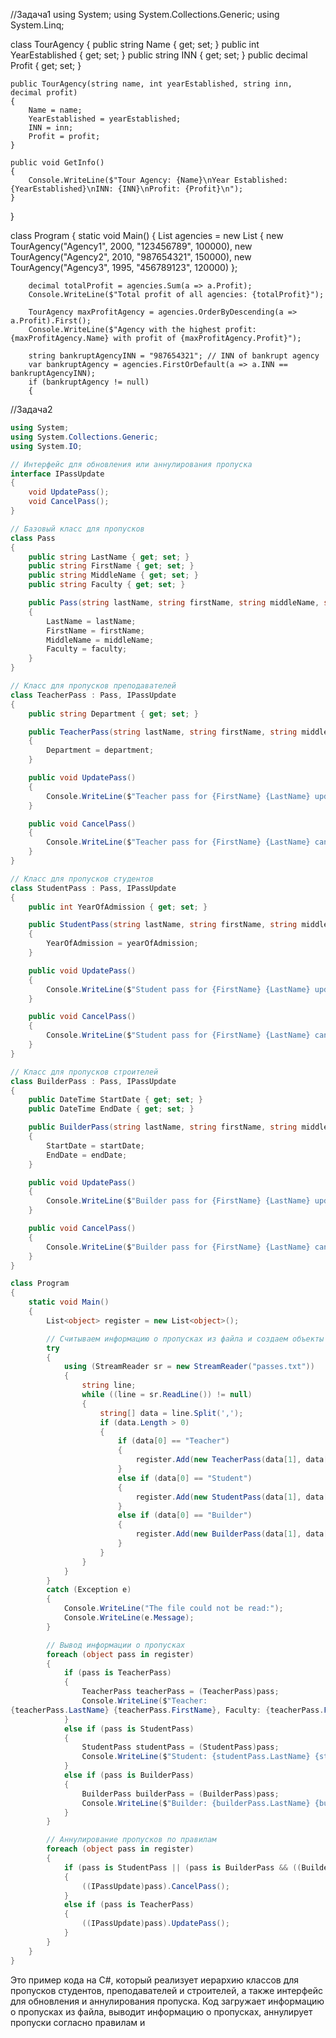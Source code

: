 //Задача1
using System;
using System.Collections.Generic;
using System.Linq;

class TourAgency
{
    public string Name { get; set; }
    public int YearEstablished { get; set; }
    public string INN { get; set; }
    public decimal Profit { get; set; }

    public TourAgency(string name, int yearEstablished, string inn, decimal profit)
    {
        Name = name;
        YearEstablished = yearEstablished;
        INN = inn;
        Profit = profit;
    }

    public void GetInfo()
    {
        Console.WriteLine($"Tour Agency: {Name}\nYear Established: {YearEstablished}\nINN: {INN}\nProfit: {Profit}\n");
    }
}

class Program
{
    static void Main()
    {
        List<TourAgency> agencies = new List<TourAgency>
        {
            new TourAgency("Agency1", 2000, "123456789", 100000),
            new TourAgency("Agency2", 2010, "987654321", 150000),
            new TourAgency("Agency3", 1995, "456789123", 120000)
        };

        decimal totalProfit = agencies.Sum(a => a.Profit);
        Console.WriteLine($"Total profit of all agencies: {totalProfit}");

        TourAgency maxProfitAgency = agencies.OrderByDescending(a => a.Profit).First();
        Console.WriteLine($"Agency with the highest profit: {maxProfitAgency.Name} with profit of {maxProfitAgency.Profit}");

        string bankruptAgencyINN = "987654321"; // INN of bankrupt agency
        var bankruptAgency = agencies.FirstOrDefault(a => a.INN == bankruptAgencyINN);
        if (bankruptAgency != null)
        {
//Задача2
```csharp
using System;
using System.Collections.Generic;
using System.IO;

// Интерфейс для обновления или аннулирования пропуска
interface IPassUpdate
{
    void UpdatePass();
    void CancelPass();
}

// Базовый класс для пропусков
class Pass
{
    public string LastName { get; set; }
    public string FirstName { get; set; }
    public string MiddleName { get; set; }
    public string Faculty { get; set; }

    public Pass(string lastName, string firstName, string middleName, string faculty)
    {
        LastName = lastName;
        FirstName = firstName;
        MiddleName = middleName;
        Faculty = faculty;
    }
}

// Класс для пропусков преподавателей
class TeacherPass : Pass, IPassUpdate
{
    public string Department { get; set; }

    public TeacherPass(string lastName, string firstName, string middleName, string faculty, string department) : base(lastName, firstName, middleName, faculty)
    {
        Department = department;
    }

    public void UpdatePass()
    {
        Console.WriteLine($"Teacher pass for {FirstName} {LastName} updated.");
    }

    public void CancelPass()
    {
        Console.WriteLine($"Teacher pass for {FirstName} {LastName} cancelled.");
    }
}

// Класс для пропусков студентов
class StudentPass : Pass, IPassUpdate
{
    public int YearOfAdmission { get; set; }

    public StudentPass(string lastName, string firstName, string middleName, string faculty, int yearOfAdmission) : base(lastName, firstName, middleName, faculty)
    {
        YearOfAdmission = yearOfAdmission;
    }

    public void UpdatePass()
    {
        Console.WriteLine($"Student pass for {FirstName} {LastName} updated.");
    }

    public void CancelPass()
    {
        Console.WriteLine($"Student pass for {FirstName} {LastName} cancelled.");
    }
}

// Класс для пропусков строителей
class BuilderPass : Pass, IPassUpdate
{
    public DateTime StartDate { get; set; }
    public DateTime EndDate { get; set; }

    public BuilderPass(string lastName, string firstName, string middleName, string faculty, DateTime startDate, DateTime endDate) : base(lastName, firstName, middleName, faculty)
    {
        StartDate = startDate;
        EndDate = endDate;
    }

    public void UpdatePass()
    {
        Console.WriteLine($"Builder pass for {FirstName} {LastName} updated.");
    }

    public void CancelPass()
    {
        Console.WriteLine($"Builder pass for {FirstName} {LastName} cancelled.");
    }
}

class Program
{
    static void Main()
    {
        List<object> register = new List<object>();

        // Считываем информацию о пропусках из файла и создаем объекты
        try
        {
            using (StreamReader sr = new StreamReader("passes.txt"))
            {
                string line;
                while ((line = sr.ReadLine()) != null)
                {
                    string[] data = line.Split(',');
                    if (data.Length > 0)
                    {
                        if (data[0] == "Teacher")
                        {
                            register.Add(new TeacherPass(data[1], data[2], data[3], data[4], data[5]));
                        }
                        else if (data[0] == "Student")
                        {
                            register.Add(new StudentPass(data[1], data[2], data[3], data[4], int.Parse(data[5])));
                        }
                        else if (data[0] == "Builder")
                        {
                            register.Add(new BuilderPass(data[1], data[2], data[3], data[4], DateTime.Parse(data[5]), DateTime.Parse(data[6])));
                        }
                    }
                }
            }
        }
        catch (Exception e)
        {
            Console.WriteLine("The file could not be read:");
            Console.WriteLine(e.Message);
        }

        // Вывод информации о пропусках
        foreach (object pass in register)
        {
            if (pass is TeacherPass)
            {
                TeacherPass teacherPass = (TeacherPass)pass;
                Console.WriteLine($"Teacher:
{teacherPass.LastName} {teacherPass.FirstName}, Faculty: {teacherPass.Faculty}, Department: {teacherPass.Department}");
            }
            else if (pass is StudentPass)
            {
                StudentPass studentPass = (StudentPass)pass;
                Console.WriteLine($"Student: {studentPass.LastName} {studentPass.FirstName}, Faculty: {studentPass.Faculty}, Year of Admission: {studentPass.YearOfAdmission}");
            }
            else if (pass is BuilderPass)
            {
                BuilderPass builderPass = (BuilderPass)pass;
                Console.WriteLine($"Builder: {builderPass.LastName} {builderPass.FirstName}, Faculty: {builderPass.Faculty}, Start Date: {builderPass.StartDate}, End Date: {builderPass.EndDate}");
            }
        }

        // Аннулирование пропусков по правилам
        foreach (object pass in register)
        {
            if (pass is StudentPass || (pass is BuilderPass && ((BuilderPass)pass).EndDate < DateTime.Now))
            {
                ((IPassUpdate)pass).CancelPass();
            }
            else if (pass is TeacherPass)
            {
                ((IPassUpdate)pass).UpdatePass();
            }
        }
    }
}
```

Это пример кода на C#, который реализует иерархию классов для пропусков студентов, преподавателей и строителей, а также интерфейс для обновления и аннулирования пропуска. Код загружает информацию о пропусках из файла, выводит информацию о пропусках, аннулирует пропуски согласно правилам и 
